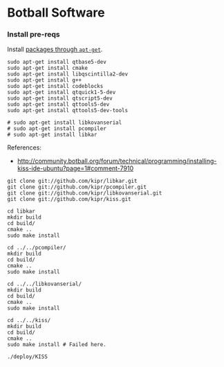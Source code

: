 Botball Software
=======================================

### Install pre-reqs

Install [packages through `apt-get`](https://github.com/kipr/kiss#requirements).

```shell
sudo apt-get install qtbase5-dev
sudo apt-get install cmake
sudo apt-get install libqscintilla2-dev   
sudo apt-get install g++
sudo apt-get install codeblocks
sudo apt-get install qtquick1-5-dev
sudo apt-get install qtscript5-dev
sudo apt-get install qttools5-dev
sudo apt-get install qttools5-dev-tools

# sudo apt-get install libkovanserial
# sudo apt-get install pcompiler
# sudo apt-get install libkar
```
References:
* http://community.botball.org/forum/technical/programming/installing-kiss-ide-ubuntu?page=1#comment-7910

```shell
git clone git://github.com/kipr/libkar.git
git clone git://github.com/kipr/pcompiler.git
git clone git://github.com/kipr/libkovanserial.git
git clone git://github.com/kipr/kiss.git

cd libkar
mkdir build
cd build/
cmake ..
sudo make install

cd ../../pcompiler/
mkdir build
cd build/
cmake ..
sudo make install

cd ../../libkovanserial/
mkdir build
cd build/
cmake ..
sudo make install

cd ../../kiss/
mkdir build
cd build/
cmake ..
sudo make install # Failed here.

./deploy/KISS
```
